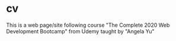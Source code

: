 # cv

This is a web page/site following course "The Complete 2020 Web Development Bootcamp" from Udemy taught by "Angela Yu"
